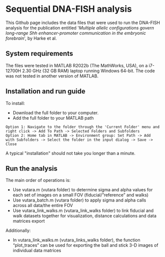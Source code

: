 # Sequential DNA-FISH analysis
This Github page includes the data files that were used to run the DNA-FISH analysis for the publication entitled '_Multiple allelic configurations govern long-range Shh enhancer-promoter communication in the embryonic forebrain_', by Harke et al.

## System requirements
The files were tested in MATLAB R2022b (The MathWorks, USA), on a i7-12700H 2.30 GHz (32 GB RAM) laptop running Windows 64-bit. The code was not tested in another version of MATLAB.

## Installation and run guide
To install:
  - Download the full folder to your computer.
  - Add the full folder to your MATLAB path 
  ```
  Option 1: Navigate to the folder through the 'Current Folder' menu and right click -> Add To Path -> Selected Folders and Subfolders
  Option 2: Home tab in MATLAB -> Environment group: Set Path -> Add with Subfolders -> Select the folder in the input dialog -> Save -> Close
  ```

A typical "installation" should not take you longer than a minute.

## Run the analysis
The main order of operations is:
- Use vutara.m (vutara folder) to determine sigma and alpha values for each set of images on a small FOV (fiducial/”reference” and walks)
- Use vutara_batch.m (vutara folder) to apply sigma and alpha calls across all data/the entire FOV
- Use vutara_link_walks.m (vutara_link_walks folder) to link fiducial and walk datasets together for visualization, distance calculations and data matrices export

Additionally:
- In vutara_link_walks.m (vutara_links_walks folder), the function “plot_traces” can be used for exporting the ball and stick 3-D images of individual data matrices
